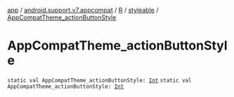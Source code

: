 [app](../../../index.md) / [android.support.v7.appcompat](../../index.md) / [R](../index.md) / [styleable](index.md) / [AppCompatTheme_actionButtonStyle](.)

# AppCompatTheme_actionButtonStyle

`static val AppCompatTheme_actionButtonStyle: `[`Int`](https://kotlinlang.org/api/latest/jvm/stdlib/kotlin/-int/index.html)
`static val AppCompatTheme_actionButtonStyle: `[`Int`](https://kotlinlang.org/api/latest/jvm/stdlib/kotlin/-int/index.html)